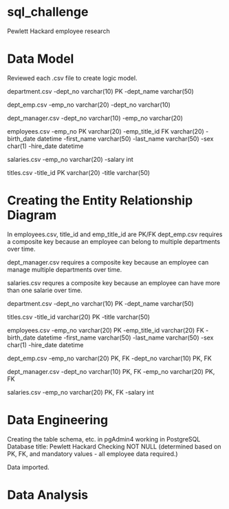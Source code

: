 # sql_challenge
Pewlett Hackard employee research

# Data Model
Reviewed each .csv file to create logic model.

department.csv
-dept_no varchar(10) PK
-dept_name varchar(50)

dept_emp.csv
-emp_no varchar(20)
-dept_no varchar(10)

dept_manager.csv
-dept_no varchar(10)
-emp_no varchar(20)

employees.csv
-emp_no PK varchar(20)
-emp_title_id FK varchar(20)
-birth_date datetime
-first_name varchar(50)
-last_name varchar(50)
-sex char(1)
-hire_date datetime

salaries.csv
-emp_no varchar(20)
-salary int

titles.csv
-title_id PK varchar(20)
-title varchar(50)


# Creating the Entity Relationship Diagram
In employees.csv, title_id and emp_title_id are PK/FK
dept_emp.csv requires a composite key because an employee can belong to
multiple departments over time. 

dept_manager.csv requires a composite key because an employee can manage
multiple departments over time.

salaries.csv requres a composite key because an employee can have more than
one salarie over time.


department.csv
-dept_no varchar(10) PK
-dept_name varchar(50)

titles.csv
-title_id varchar(20) PK
-title varchar(50)

employees.csv
-emp_no varchar(20) PK
-emp_title_id varchar(20) FK
-birth_date datetime
-first_name varchar(50)
-last_name varchar(50)
-sex char(1)
-hire_date datetime

dept_emp.csv
-emp_no varchar(20) PK, FK
-dept_no varchar(10) PK, FK

dept_manager.csv
-dept_no varchar(10) PK, FK
-emp_no varchar(20) PK, FK

salaries.csv
-emp_no varchar(20) PK, FK
-salary int


# Data Engineering
Creating the table schema, etc. in pgAdmin4
working in PostgreSQL
Database title: Pewlett Hackard
Checking NOT NULL (determined based on PK, FK, and 
mandatory values - all employee data required.)

Data imported.

# Data Analysis





